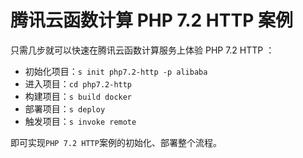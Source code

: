 # 腾讯云函数计算 PHP 7.2 HTTP 案例

只需几步就可以快速在腾讯云函数计算服务上体验 PHP 7.2 HTTP ：

- 初始化项目：`s init php7.2-http -p alibaba`
- 进入项目：`cd php7.2-http`
- 构建项目：`s build docker`
- 部署项目：`s deploy`
- 触发项目：`s invoke remote`

即可实现`PHP 7.2 HTTP`案例的初始化、部署整个流程。